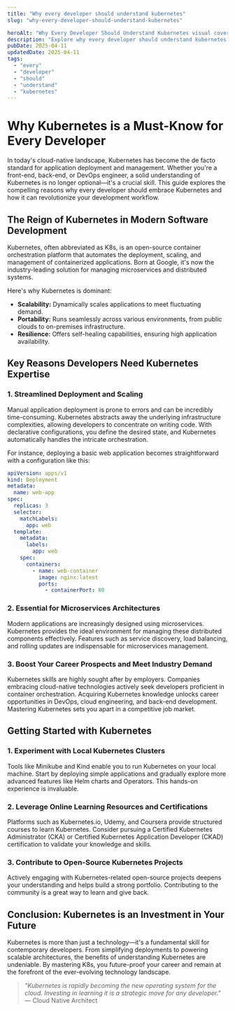 ```yaml
---
title: "Why every developer should understand kubernetes"
slug: "why-every-developer-should-understand-kubernetes"

heroAlt: "Why Every Developer Should Understand Kubernetes visual cover image"
description: "Explore why every developer should understand kubernetes in this detailed guide, offering insights, strategies, and practical tips to enhance your understanding and application of the topic."
pubDate: 2025-04-11
updatedDate: 2025-04-11
tags:
  - "every"
  - "developer"
  - "should"
  - "understand"
  - "kubernetes"
---
```


# Why Kubernetes is a Must-Know for Every Developer

In today's cloud-native landscape, Kubernetes has become the de facto standard for application deployment and management. Whether you're a front-end, back-end, or DevOps engineer, a solid understanding of Kubernetes is no longer optional—it's a crucial skill. This guide explores the compelling reasons why every developer should embrace Kubernetes and how it can revolutionize your development workflow.

## The Reign of Kubernetes in Modern Software Development

Kubernetes, often abbreviated as K8s, is an open-source container orchestration platform that automates the deployment, scaling, and management of containerized applications. Born at Google, it's now the industry-leading solution for managing microservices and distributed systems.

Here's why Kubernetes is dominant:

- **Scalability:** Dynamically scales applications to meet fluctuating demand.
- **Portability:** Runs seamlessly across various environments, from public clouds to on-premises infrastructure.
- **Resilience:** Offers self-healing capabilities, ensuring high application availability.

## Key Reasons Developers Need Kubernetes Expertise

### 1. Streamlined Deployment and Scaling

Manual application deployment is prone to errors and can be incredibly time-consuming. Kubernetes abstracts away the underlying infrastructure complexities, allowing developers to concentrate on writing code. With declarative configurations, you define the desired state, and Kubernetes automatically handles the intricate orchestration.

For instance, deploying a basic web application becomes straightforward with a configuration like this:

```yaml
apiVersion: apps/v1
kind: Deployment
metadata:
  name: web-app
spec:
  replicas: 3
  selector:
    matchLabels:
      app: web
  template:
    metadata:
      labels:
        app: web
    spec:
      containers:
        - name: web-container
          image: nginx:latest
          ports:
            - containerPort: 80
```

### 2. Essential for Microservices Architectures

Modern applications are increasingly designed using microservices. Kubernetes provides the ideal environment for managing these distributed components effectively. Features such as service discovery, load balancing, and rolling updates are indispensable for microservices management.

### 3. Boost Your Career Prospects and Meet Industry Demand

Kubernetes skills are highly sought after by employers. Companies embracing cloud-native technologies actively seek developers proficient in container orchestration. Acquiring Kubernetes knowledge unlocks career opportunities in DevOps, cloud engineering, and back-end development. Mastering Kubernetes sets you apart in a competitive job market.

## Getting Started with Kubernetes

### 1. Experiment with Local Kubernetes Clusters

Tools like Minikube and Kind enable you to run Kubernetes on your local machine. Start by deploying simple applications and gradually explore more advanced features like Helm charts and Operators. This hands-on experience is invaluable.

### 2. Leverage Online Learning Resources and Certifications

Platforms such as Kubernetes.io, Udemy, and Coursera provide structured courses to learn Kubernetes. Consider pursuing a Certified Kubernetes Administrator (CKA) or Certified Kubernetes Application Developer (CKAD) certification to validate your knowledge and skills.

### 3. Contribute to Open-Source Kubernetes Projects

Actively engaging with Kubernetes-related open-source projects deepens your understanding and helps build a strong portfolio. Contributing to the community is a great way to learn and give back.

## Conclusion: Kubernetes is an Investment in Your Future

Kubernetes is more than just a technology—it's a fundamental skill for contemporary developers. From simplifying deployments to powering scalable architectures, the benefits of understanding Kubernetes are undeniable. By mastering K8s, you future-proof your career and remain at the forefront of the ever-evolving technology landscape.

> _"Kubernetes is rapidly becoming the new operating system for the cloud. Investing in learning it is a strategic move for any developer."_ — Cloud Native Architect
